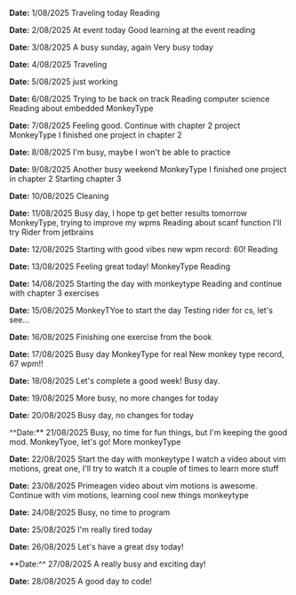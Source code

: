 **Date:** 1/08/2025
Traveling today
Reading

**Date:** 2/08/2025
At event today
Good learning at the event
reading

**Date:** 3/08/2025
A busy sunday, again
Very busy today

**Date:** 4/08/2025
Traveling

**Date:** 5/08/2025
just working

**Date:** 6/08/2025
Trying to be back on track
Reading computer science
Reading about embedded
MonkeyType

**Date:** 7/08/2025
Feeling good.
Continue with chapter 2 project
MonkeyType
I finished one project in chapter 2

**Date:** 8/08/2025
I'm busy, maybe I won't be able to practice

**Date:** 9/08/2025
Another busy weekend
MonkeyType
I finished one project in chapter 2
Starting chapter 3

**Date:** 10/08/2025
Cleaning

**Date:** 11/08/2025
Busy day, I hope tp get better results tomorrow
MonkeyType, trying to improve my wpms
Reading about scanf function
I'll try Rider from jetbrains

**Date:** 12/08/2025
Starting with good vibes
new wpm record: 60!
Reading

**Date:** 13/08/2025
Feeling great today!
MonkeyType
Reading

**Date:** 14/08/2025
Starting the day with monkeytype
Reading and continue with chapter 3 exercises

**Date:** 15/08/2025
MonkeyTYoe to start the day
Testing rider for cs, let's see...

**Date:** 16/08/2025
Finishing one exercise from the book

**Date:** 17/08/2025
Busy day
MonkeyType for real
New monkey type record, 67 wpm!!

**Date:** 18/08/2025
Let's complete a good week!
Busy day.

**Date:** 19/08/2025
More busy, no more changes for today

**Date:** 20/08/2025
Busy day, no changes for today

^^Date:** 21/08/2025
Busy, no time for fun things, but I'm keeping the good mod.
MonkeyTyoe, let's go!
More monkeyType

**Date:** 22/08/2025
Start the day with monkeytype
I watch a video about vim motions, great one, I'll try to watch it a couple of times to learn more stuff

**Date:** 23/08/2025
Primeagen video about vim motions is awesome.
Continue with vim motions, learning cool new things
monkeytype

**Date:** 24/08/2025
Busy, no time to program

**Date:** 25/08/2025
I'm really tired today

**Date:** 26/08/2025
Let's have a great dsy today!

**Date:^^ 27/08/2025
A really busy and exciting day!

**Date:** 28/08/2025
A good day to code!
